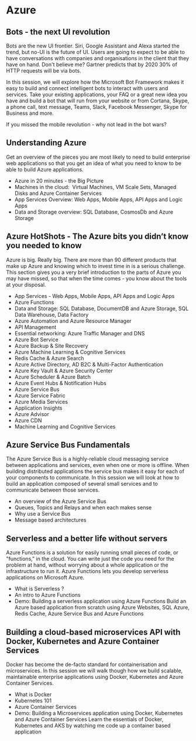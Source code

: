# Azure

## Bots - the next UI revolution

Bots are the new UI frontier. Siri, Google Assistant and Alexa started the trend, but no-UI is the future of UI. Users are going to expect to be able to have conversations with companies and organisations in the client that they have on hand. Don't believe me? Gartner predicts that by 2020 30% of HTTP requests will be via bots.

In this session, we will explore how the Microsoft Bot Framework makes it easy to build and connect intelligent bots to interact with users and services. Take your existing applications, your FAQ or a great new idea you have and build a bot that will run from your website or from Cortana, Skype, a phone call, text message, Teams, Slack, Facebook Messenger, Skype for Business and more.

If you missed the mobile revolution - why not lead in the bot wars?


## Understanding Azure
Get an overview of the pieces you are most likely to need to build enterprise web applications so that you get an idea of what you need to know to be able to build Azure applications.
- Azure in 20 minutes - the Big Picture
- Machines in the cloud: 
Virtual Machines, VM Scale Sets, Managed Disks and Azure Container Services
- App Services Overview:
Web Apps, Mobile Apps, API Apps and Logic Apps
- Data and Storage overview: SQL Database, CosmosDb and Azure Storage

## Azure HotShots - The Azure bits you didn’t know you needed to know
Azure is big. Really big. There are more than 90 different products that make up Azure and knowing which to invest time in is a serious challenge. This section gives you a very brief introduction to the parts of Azure you may have missed, so that when the time comes - you know about the tools at your disposal.
- App Services - Web Apps, Mobile Apps, API Apps and Logic Apps
- Azure Functions
- Data and Storage: SQL Database, DocumentDB and Azure Storage, SQL Data Warehouse, Data Factory
- Azure Automation and Azure Resource Manager
- API Management
- Essential networking: Azure Traffic Manager and DNS
- Azure Bot Service
- Azure Backup & Site Recovery
- Azure Machine Learning & Cognitive Services
- Redis Cache & Azure Search
- Azure Active Directory, AD B2C & Multi-Factor Authentication
- Azure Key Vault & Azure Security Center
- Azure Scheduler & Azure Batch
- Azure Event Hubs & Notification Hubs
- Azure Service Bus
- Azure Service Fabric
- Azure Media Services
- Application Insights
- Azure Advisor
- Azure CDN
- Machine Learning and Cognitive Services

## Azure Service Bus Fundamentals
The Azure Service Bus is a highly-reliable cloud messaging service between applications and services, even when one or more is offline. When building distributed applications the service bus makes it easy for each of your components to communicate.
In this session we will look at how to build an application composed of several small services and to communicate between those services.
- An overview of the Azure Service Bus
- Queues, Topics and Relays and when each makes sense
- Why use a Service Bus
- Message based architectures

## Serverless and a better life without servers
Azure Functions is a solution for easily running small pieces of code, or "functions," in the cloud. You can write just the code you need for the problem at hand, without worrying about a whole application or the infrastructure to run it. Azure Functions lets you develop serverless applications on Microsoft Azure.
- What is Serverless ?
- An intro to Azure Functions
- Demo: Building a serverless application using Azure Functions
Build an Azure based application from scratch using Azure Websites, SQL Azure, Redis Cache, Azure Service Bus and Azure Functions

## Building a cloud-based microservices API with Docker, Kubernetes and Azure Container Services
Docker has become the de-facto standard for containerisation and microservices. 
In this session we will walk though how we build scalable, maintainable enterprise applications using Docker, Kubernetes and Azure Container Services.
- What is Docker
- Kubernetes 101
- Azure Container Services
- Demo: Building a Microservices application using Docker, Kubernetes and Azure Container Services
Learn the essentials of Docker, Kubernetes and AKS by watching me code up a container based application


